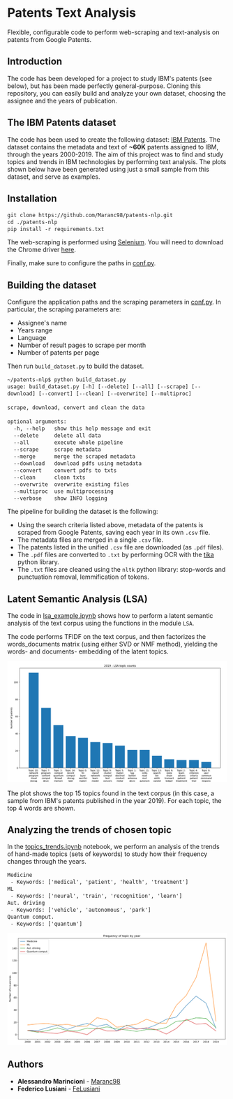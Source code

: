 # Patents Text Analysis

Flexible, configurable code to perform web-scraping and text-analysis on patents from Google Patents.

## Introduction
The code has been developed for a project to study IBM's patents (see below), but has been made perfectly general-purpose. Cloning this repository, you can easily build and analyze your own dataset, choosing the assignee and the years of publication.

## The IBM Patents dataset
The code has been used to create the following dataset: [IBM Patents](https://www.kaggle.com/federicolusiani/ibm-patents).
The dataset contains the metadata and text of **~60K** patents assigned to IBM, through the years 2000-2019. The aim of this project was to find and study topics and trends in IBM technologies by performing text analysis. The plots shown below have been generated using just a small sample from this dataset, and serve as examples.

## Installation
```
git clone https://github.com/Maranc98/patents-nlp.git
cd ./patents-nlp
pip install -r requirements.txt
```

The web-scraping is performed using [Selenium](https://selenium-python.readthedocs.io/). You will need to download the Chrome driver [here](https://sites.google.com/a/chromium.org/chromedriver/downloads).

Finally, make sure to configure the paths in [conf.py](./conf.py).



## Building the dataset 
Configure the application paths and the scraping parameters in [conf.py](./conf.py).
In particular, the scraping parameters are:
- Assignee's name
- Years range
- Language
- Number of result pages to scrape per month
- Number of patents per page


Then run `build_dataset.py` to build the dataset.

```
~/patents-nlp$ python build_dataset.py
usage: build_dataset.py [-h] [--delete] [--all] [--scrape] [--download] [--convert] [--clean] [--overwrite] [--multiproc]

scrape, download, convert and clean the data

optional arguments:
  -h, --help   show this help message and exit
  --delete     delete all data
  --all        execute whole pipeline
  --scrape     scrape metadata
  --merge      merge the scraped metadata
  --download   download pdfs using metadata
  --convert    convert pdfs to txts
  --clean      clean txts
  --overwrite  overwrite existing files
  --multiproc  use multiprocessing
  --verbose    show INFO logging
```

The pipeline for building the dataset  is the following:

- Using the search criteria listed above, metadata of the patents is scraped from Google Patents, saving each year in its own `.csv` file.
- The metadata files are merged in a single `.csv` file.
- The patents listed in the unified `.csv` file are downloaded (as `.pdf` files).
- The `.pdf` files are converted to `.txt` by performing OCR with the [tika](https://github.com/chrismattmann/tika-python) python library.
- The `.txt` files are cleaned using the `nltk` python library: stop-words and punctuation removal, lemmification of tokens.

## Latent Semantic Analysis (LSA)

The code in [lsa_example.ipynb](./lsa_example.ipynb) shows how to perform a latent semantic analysis of the text corpus using the functions in the module `LSA`.

The code performs TFIDF on the text corpus, and then factorizes the words_documents matrix (using either SVD or NMF method), yielding the words- and documents- embedding of the latent topics.

![plot from lsa output](./images/2019_NMF_T15.png)

The plot shows the top 15 topics found in the text corpus (in this case, a sample from IBM's patents published in the year 2019). For each topic, the top 4 words are shown.

## Analyzing the trends of chosen topic
In the [topics_trends.ipynb](./topics_trends.ipynb) notebook, we perform an analysis of the trends of hand-made topics (sets of keywords) to study how their frequency changes through the years.

```
Medicine
 - Keywords: ['medical', 'patient', 'health', 'treatment']
ML
 - Keywords: ['neural', 'train', 'recognition', 'learn']
Aut. driving
 - Keywords: ['vehicle', 'autonomous', 'park']
Quantum comput.
 - Keywords: ['quantum']
```
![](./images/trends_plot.svg)

## Authors

* **Alessandro Marincioni** - [Maranc98](https://github.com/Maranc98)
* **Federico Lusiani** - [FeLusiani](https://github.com/FeLusiani)
